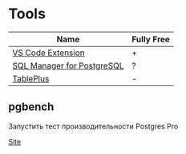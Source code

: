 # Tools
| Name | Fully Free |
|-|-|
| [VS Code Extension](https://marketplace.visualstudio.com/items?itemName=ckolkman.vscode-postgres) | + |
| [SQL Manager for PostgreSQL](https://www.sqlmanager.net/products/postgresql/manager) | ? |
| [TablePlus](https://tableplus.com/) | - |

## pgbench
Запустить тест производительности Postgres Pro

[Site](https://postgrespro.ru/docs/postgrespro/10/pgbench)
